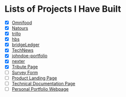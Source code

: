 # Lists of Projects I Have Built

- [x] [Omnifood](https://genesisgabiola.github.io/omnifood/)
- [x] [Natours](https://genesisgabiola.github.io/natours/)
- [x] [trillo](https://genesisgabiola.github.io/trillo/)
- [x] [hbs](https://genesisgabiola.github.io/hbs)
- [x] [bridgeLedger](https://bridgeledger.netlify.com)
- [x] [TechNews](https://tech-news.netlify.com/)
- [x] [johndoe-portfolio](https://johndoe-portfolio.netlify.com/)
- [x] [nexter](https://genesisgabiola.github.io/nexter/)
- [x] [Tribute Page](https://genesisgabiola.github.io/tribute-page/)
- [ ] [Survey Form](https://genesisgabiola.github.io/survey-form/)
- [ ] [Product Landing Page](https://genesisgabiola.github.io/product-landing-page/)
- [ ] [Technical Documentation Page](https://genesisgabiola.github.io/technical-documentation-page/)
- [ ] [Personal Portfolio Webpage](https://genesisgabiola.github.io/portfolio/)
